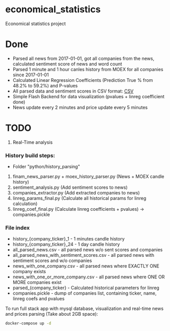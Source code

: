 # economical_statistics
Economical statistics project

# Done
* Parsed all news from 2017-01-01, got all companies from the news, calculated sentiment score of news and word count
* Parsed 1 minute and 1 hour canles history from MOEX for all companies since 2017-01-01
* Calculated Linear Regression Coefficients (Prediction True % from 48.2% to 59.2%) and P-values 
* All parsed data and sentiment scores in CSV format: [CSV](https://drive.google.com/open?id=1VvdJM-5Q_2O65xtStWPhj34awS-vKAsc)
* Simple Flash Backend for data visualization (pvalues + linreg coefficient done)
* News update every 2 minutes and price update every 5 minutes
# TODO
1. Real-Time analysis

### History build steps:
* Folder "python/history_parsing"
1. finam_news_parser.py + moex_history_parser.py (News + MOEX candle history)
2. sentiment_analysis.py (Add sentiment scores to news)
3. companies_extractor.py (Add extracted companies to news)
4. linreg_params_final.py (Calculate all historical params for linreg calculation)
5. linreg_coef_final.py (Calculate linreg coefficients + pvalues) -> companies.pickle

### File index
* history_{company_ticker}_1 - 1 minutes candle history
* history_{company_ticker}_24 - 1 day candle history
* all_parsed_news.csv - all parsed news w/o sent scores and companies
* all_parsed_news_with_sentiment_scores.csv - all parsed news with sentiment scores and w/o companies
* news_with_one_company.csv - all parsed news where EXACTLY ONE company exists
* news_with_one_or_more_company.csv - all parsed news where ONE OR MORE companies exist
* parsed_{company_ticker} - Calculated historical parameters for linreg
* companies.pickle - dump of companies list, containing ticker, name, linreg coefs and pvalues

To run full stack app with mysql database, visualization
and real-time news and prices parsing (Take about 2GB space):
```sh
docker-compose up -d
```


